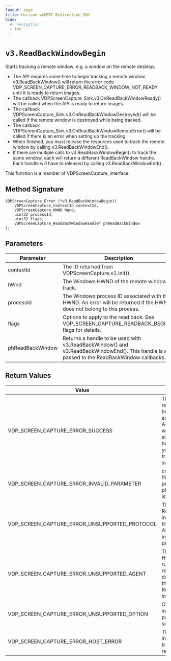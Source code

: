 ```yaml
---
layout: page
title: Horizon webRTC Redirection SDK
hide:
  #- navigation
  - toc
---
```

# `v3.ReadBackWindowBegin`
Starts tracking a remote window; e.g. a window on the remote desktop.
- The API requires some time to begin tracking a remote window. v3.ReadBackWindow() will return the error code VDP_SCREEN_CAPTURE_ERROR_READBACK_WINDOW_NOT_READY until it is ready to return images.
- The callback VDPScreenCapture_Sink.v3.OnReadBackWindowReady() will be called when the API is ready to return images.
- The callback VDPScreenCapture_Sink.v3.OnReadBackWindowDestroyed() will be called if the remote window is destroyed while being tracked.
- The callback VDPScreenCapture_Sink.v3.OnReadBackWindowRemoteError() will be called if there is an error when setting up the tracking.
- When finished, you must release the resources used to track the remote window by calling v3.ReadBackWindowEnd().
- If there are multiple calls to v3.ReadBackWindowBegin() to track the same window, each will return a different ReadBackWindow handle. Each handle will have to released by calling v3.ReadBackWindowEnd().

This function is a member of VDPScreenCapture_Interface.

## Method Signature
```
VDPScreenCapture_Error (*v3.ReadBackWindowBegin)(
    VDPScreenCapture_ContextId contextId,
    VDPScreenCapture_HWND hWnd,
    uint32 processId,
    uint32 flags,
    VDPScreenCapture_ReadBackWindowHandle* phReadBackWindow
);
```

## Parameters
| Parameter | Description |
|-----------|-------------|
| contextId | The ID returned from VDPScreenCapture.v1.Init(). |
| hWnd | The Windows HWND of the remote window to track. |
| processId | The Windows process ID associated with the HWND. An error will be returned if the HWND does not belong to this process. |
| flags | Options to apply to the read back. See VDP_SCREEN_CAPTURE_READBACK_BEGIN_* flags for details. |
| phReadBackWindow | Returns a handle to be used with v3.ReadBackWindow() and v3.ReadBackWindowEnd(). This handle is also passed to the ReadBackWindow callbacks. |

## Return Values
| Value | Description |
|-------|-------------|
| VDP_SCREEN_CAPTURE_ERROR_SUCCESS | The tracking of the remote window is being initialized by asking the Horizon Agent to track the window. One of the sink functions will be called to notify you if setting up the tracking was successful or not. |
| VDP_SCREEN_CAPTURE_ERROR_INVALID_PARAMETER | contextId is invalid, hWnd is 0, processId is 0 or phReadBackWindow is NULL. |
| VDP_SCREEN_CAPTURE_ERROR_UNSUPPORTED_PROTOCOL | The ReadBackWindow interface requires the Blast protocol. Attempts to use the interface with other protocols will fail. |
| VDP_SCREEN_CAPTURE_ERROR_UNSUPPORTED_AGENT | The version of the Horizon Agent running on the remote desktop does not support the ReadbackWindow interface. |
| VDP_SCREEN_CAPTURE_ERROR_UNSUPPORTED_OPTION | One of the options in the flags parameter is not supported. |
| VDP_SCREEN_CAPTURE_ERROR_HOST_ERROR | There was an error in setting up the tracking of the remote window. |

